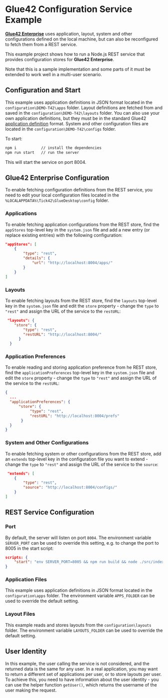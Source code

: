# Glue42 Configuration Service Example

[**Glue42 Enterprise**](https://glue42.com/desktop-enterprise/) uses application, layout, system and other configurations defined on the local machine, but can also be reconfigured to fetch them from a REST service.

This example project shows how to run a Node.js REST service that provides configuration stores for **Glue42 Enterprise**.

Note that this is a sample implementation and some parts of it must be extended to work well in a multi-user scenario.

## Configuration and Start

This example uses application definitions in JSON format located in the `configuration\DEMO-T42\apps` folder. Layout definitions are fetched from and saved in the `configuration\DEMO-T42\layouts` folder. You can also use your own application definitions, but they must be in the standard Glue42 [application definition](https://docs.glue42.com/developers/configuration/application/index.html) format. System and other configuration files are located in the `configuration\DEMO-T42\configs` folder.

To start:

```cmd
npm i           // install the dependencies
npm run start   // run the server
```

This will start the service on port 8004.

## Glue42 Enterprise Configuration

To enable fetching configuration definitions from the REST service, you need to edit your local configuration files located in the `%LOCALAPPDATA%\Tick42\GlueDesktop\config` folder.

### Applications

To enable fetching application configurations from the REST store, find the `appStores` top-level key in the `system.json` file and add a new entry (or replace existing entries) with the following configuration:

```json
"appStores": [
    {
        "type": "rest",
        "details": {
            "url": "http://localhost:8004/apps/"           
        }
    }
]
``` 

### Layouts

To enable fetching layouts from the REST store, find the `layouts` top-level key in the `system.json` file and edit the `store` property - change the `type` to `"rest"` and assign the URL of the service to the `restURL`:

```json
 "layouts": {
    "store": {
        "type": "rest",
        "restURL": "http://localhost:8004/"
      }
  } 

```

### Application Preferences

To enable reading and storing application preference from he REST store, find the `applicationPreferences` top-level key in the `system.json` file and edit the `store` property - change the `type` to `"rest"` and assign the URL of the service to the `restURL`:

```json
{
  ...
  "applicationPreferences": {
      "store": {
           "type": "rest",
           "restURL": "http://localhost:8004/prefs"
       }
  }
}
```
### System and Other Configurations

To enable fetching system or other configurations from the REST store, add an `extends` top-level key in the configuration file you want to extend - change the `type` to `"rest"` and assign the URL of the service to the `source`:

```json
 "extends": [
    {
        "type": "rest",
        "source": "http://localhost:8004/configs/"
    }        
]

```

## REST Service Configuration

### Port 

By default, the server will listen on port `8004`. The environment variable `SERVER_PORT` can be used to override this setting, e.g. to change the port to 8005 in the start script:

```json
scripts: {
    "start": "env SERVER_PORT=8005 && npm run build && node ./src/index.js"
}
```

### Application Files

This example uses application definitions in JSON format located in the `configuration\apps` folder. The environment variable `APPS_FOLDER` can be used to override the default setting.

### Layout Files

This example reads and stores layouts from the `configuration\layouts` folder. The environment variable `LAYOUTS_FOLDER` can be used to override the default setting.

## User Identity

In this example, the user calling the service is not considered, and the returned data is the same for any user. In a real application, you may want to return a different set of applications per user, or to store layouts per user. To achieve this, you need to have information about the user identity - you can use the helper function `getUser()`, which returns the username of the user making the request.
